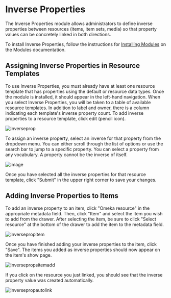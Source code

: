 # Inverse Properties

The Inverse Properties module allows administrators to define inverse properties between resources (items, item sets, media) so that property values can be concretely linked in both directions. 

To install Inverse Properties, follow the instructions for [Installing Modules](https://omeka.org/s/docs/user-manual/modules/#installing-modules) on the Modules documentation.

## Assigning Inverse Properties in Resource Templates

To use Inverse Properties, you must already have at least one resource template that has properties using the default or resource data types. Once the module is installed, it should appear in the left-hand navigation. When you select Inverse Properties, you will be taken to a table of available resource templates. In addition to label and owner, there is a column indicating each template's inverse property count. To add inverse properties to a resource template, click edit (pencil icon).

![inverseprop](https://user-images.githubusercontent.com/84726696/193491005-c5f263b6-f679-4ca7-9a21-91293c818b31.png)

To assign an inverse property, select an inverse for that property from the dropdown menu. You can either scroll through the list of options or use the search bar to jump to a specific property. You can select a property from any vocabulary. A property cannot be the inverse of itself.

![image](https://user-images.githubusercontent.com/84726696/193490378-a35a39da-9126-4a92-9370-5e16e675e4d0.png)

Once you have selected all the inverse properties for that resource template, click "Submit" in the upper right corner to save your changes.

## Adding Inverse Properties to Items

To add an inverse property to an item, click "Omeka resource" in the appropriate metadata field. Then, click "Item" and select the item you wish to add from the drawer. After selecting the item, be sure to click "Select resource" at the bottom of the drawer to add the item to the metadata field.

![inversepropitem](https://user-images.githubusercontent.com/84726696/193492603-3dcb52dc-b1d2-452d-bd33-f7bd6e9fc9d6.png)

Once you have finished adding your inverse properties to the item, click "Save". The items you added as inverse properties should now appear on the item's show page.

![inversepropsitemadd](https://user-images.githubusercontent.com/84726696/193493237-18cc7428-d9e4-4b77-b4dd-5b0ca374dc45.png)

If you click on the resource you just linked, you should see that the inverse property value was created automatically.

![inversepropautolink](https://user-images.githubusercontent.com/84726696/193493876-f021a218-25f7-4c8f-9c69-396f432e09ce.png)



